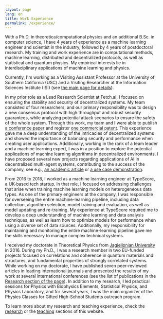 ```yaml
---
layout: page
lang: en
title: Work Experience
permalink: /experience/
---
```


With a Ph.D. in theoretica/computational physics and an additional B.Sc. in computer science, I have 4 years of experience as a machine learning engineer and scientist in the industry, followed by 4 years of postdoctoral research.
My training and work experience are in computational methods, machine learning, distributed and decentralized protocols, as well as statistical and quantum physics.
My empirical interests lie in interdisciplinary applications of machine learning and physics.

Currently, I'm working as a Visiting Assistant Professor at the University of Southern California (USC) and a Visiting Researcher at the Information Sciences Institute (ISI) (see <a href="../">the main page for details</a>).

In my prior role as a Lead Research Scientist at Fetch.ai, I focused on ensuring the stability and security of decentralized systems. My team consisted
of four researchers, and our primary responsibility was to design a new consensus protocol with high throughput and robust security guarantees, while analyzing potential
attack scenarios to ensure the safety of the whole system. Through this work, my team and I were able to publish
<a href="https://arxiv.org/abs/2006.05390">a conference paper</a>
and register <a href="https://data.epo.org/publication-server/document?iDocId=6717429">one commercial patent</a>.
This experience gave me a deep understanding of the intricacies
of decentralized systems and showed the importance of balancing security and performance
when creating user applications. Additionally, working in the rank of a team leader
and a machine learning expert, I was in a position to explore the potential applications of machine learning algorithms in decentralized environments. I have proposed several
new projects regarding applications of AI in decentralized multi-agent systems, contributing to the
success of the company, see e.g.,
<a href="https://doi.org/10.24963/ijcai.2020/48">an academic article</a> or <a href="https://youtu.be/v6piefdXjL8">a use case demonstration</a>.

From 2016 to 2018, I worked as a machine learning engineer at TypeScore, a
UK-based tech startup. In that role, I focused on addressing challenges that arise
when training machine learning models on heterogeneous data types. As one of
the primary engineers at the company, I was responsible for overseeing the entire machine-learning pipeline, including data collection, algorithm selection, model
training and evaluation, as well as model updating and re-training. My experience at TypeScore
required me to develop a deep understanding of machine learning and data analysis
techniques, as well as learn how to optimize models for performance when using a
diverse set of data sources. Additionally, my responsibility for maintaining and monitoring the entire machine-learning pipeline gave me the skills necessary to manage
complex technical systems.

I received my doctorate in Theoretical Physics from <a href="https://en.uj.edu.pl/en">Jagiellonian University</a> in 2016.
During my Ph.D., I was a research member in two EU-funded projects focused on correlations and coherence in quantum materials and structures,
and fundamental properties of strongly correlated systems. While working on my doctorate, I have published seven peer-reviewed articles in leading international journals
and presented the results of my work at several international conferences (see the list of publications in the <a href="../research"> Research section of the page</a>). In addition to my research,
I led practical sessions for Physics with Biophysics Elements, Statistical Physics, and Physics Laboratory,
and for several years, I was the main organizer of the Physics Classes for Gifted High-School Students outreach program.

To learn more about my research and teaching experience, check the <a href="../research">research</a> or the <a href="../teaching">teaching</a> sections of this website.
